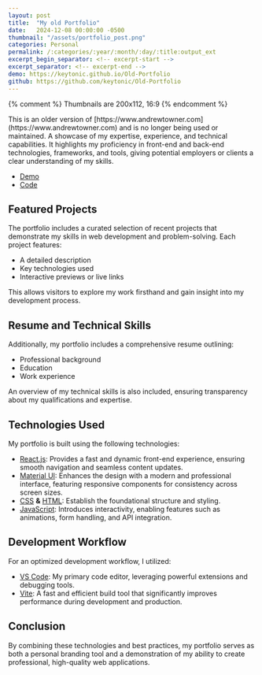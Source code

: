 ```yaml
---
layout: post
title:  "My old Portfolio"
date:   2024-12-08 00:00:00 -0500
thumbnail: "/assets/portfolio_post.png"
categories: Personal
permalink: /:categories/:year/:month/:day/:title:output_ext
excerpt_begin_separator: <!-- excerpt-start -->
excerpt_separator: <!-- excerpt-end -->
demo: https://keytonic.github.io/Old-Portfolio
github: https://github.com/keytonic/Old-Portfolio
---
```

{% comment %} 
    Thumbnails are 200x112, 16:9
{% endcomment %}

<!-- excerpt-start -->This is an older version of [https://www.andrewtowner.com](https://www.andrewtowner.com) and is no longer being used or maintained. A showcase of my expertise, experience, and technical capabilities. It highlights my proficiency in front-end and back-end technologies, frameworks, and tools, giving potential employers or clients a clear understanding of my skills.<!-- excerpt-end -->

- [Demo](https://keytonic.github.io/Old-Portfolio)
- [Code](https://github.com/keytonic/Old-Portfolio)

## Featured Projects

The portfolio includes a curated selection of recent projects that demonstrate my skills in web development and problem-solving. Each project features:
- A detailed description
- Key technologies used
- Interactive previews or live links

This allows visitors to explore my work firsthand and gain insight into my development process.

## Resume and Technical Skills

Additionally, my portfolio includes a comprehensive resume outlining:
- Professional background
- Education
- Work experience

An overview of my technical skills is also included, ensuring transparency about my qualifications and expertise.

## Technologies Used

My portfolio is built using the following technologies:

- [React.js](https://react.dev/): Provides a fast and dynamic front-end experience, ensuring smooth navigation and seamless content updates.
- [Material UI](https://mui.com/material-ui/): Enhances the design with a modern and professional interface, featuring responsive components for consistency across screen sizes.
- [CSS](https://developer.mozilla.org/en-US/docs/Web/CSS) **&** [HTML](https://developer.mozilla.org/en-US/docs/Web/HTML): Establish the foundational structure and styling.
- [JavaScript](https://developer.mozilla.org/en-US/docs/Web/JavaScript): Introduces interactivity, enabling features such as animations, form handling, and API integration.

## Development Workflow

For an optimized development workflow, I utilized:
- [VS Code](https://code.visualstudio.com/): My primary code editor, leveraging powerful extensions and debugging tools.
- [Vite](https://vite.dev/): A fast and efficient build tool that significantly improves performance during development and production.

## Conclusion

By combining these technologies and best practices, my portfolio serves as both a personal branding tool and a demonstration of my ability to create professional, high-quality web applications.

